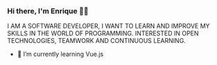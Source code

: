 ### Hi there, I'm Enrique 🤟🏼

<!--
**EnriqueRZ/EnriqueRZ** is a ✨ _special_ ✨ repository because its `README.md` (this file) appears on your GitHub profile.
-->

I AM A SOFTWARE DEVELOPER, I WANT TO LEARN AND IMPROVE MY SKILLS IN THE WORLD OF PROGRAMMING.
INTERESTED IN OPEN TECHNOLOGIES, TEAMWORK AND CONTINUOUS LEARNING.

- 🌱 I’m currently learning Vue.js
